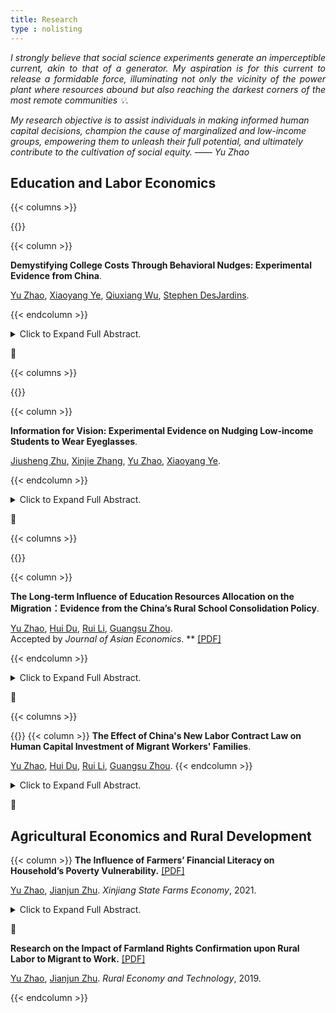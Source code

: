 ```yaml
---
title: Research
type : nolisting
---
```


<p style="text-align: justify;">
<em>
I strongly believe that social science experiments generate an imperceptible current, akin to that of a generator. My aspiration is for this current to release a formidable force, illuminating not only the vicinity of the power plant where resources abound but also reaching the darkest corners of the most remote communities 💡. 

My research objective is to assist individuals in making informed human capital decisions, champion the cause of marginalized and low-income groups, empowering them to unleash their full potential, and ultimately contribute to the cultivation of social equity. —— Yu Zhao
</em>
</p>


## Education and Labor Economics

{{< columns >}}

{{<figure-a src="/media/research/college_cost/ml_shap.png" style="width: 100%;">}}

{{< column >}}

**Demystifying College Costs Through Behavioral Nudges: Experimental Evidence from China**. 

[Yu Zhao](https://yuzhao66.github.io/), [Xiaoyang Ye](https://xiaoyangye.github.io/), [Qiuxiang Wu](http://soe.ruc.edu.cn/info/1201/2823.htm), [Stephen DesJardins](https://marsal.umich.edu/directory/faculty-staff/stephen-l-desjardins).

{{< endcolumn >}}

<details>
<summary>Click to Expand Full Abstract. </summary>
<p style="text-align: justify;">
Abstract: There has been a global trend of rapid college tuition increases, which often come with diverse financial aid packages. How (low-income) students behaviorally respond to these changes in their college choices remains as an open question. In a preregistered field experiment with 5,000 low-income college applicants in China, we examine six major behavioral barriers that may prevent students from correctly understanding the cost-benefit tradeoff of college attendance and making optimal college choices. Those barriers include biased belief, information friction, administrative burden, framing, overconfidence, and social image. In a pilot experiment with 560 college applicants in the summer of 2023, results show that the amalgamation of nudging information has led to a statistically significant increase in the likelihood of students from economically disadvantaged regions opting for universities in larger cities. However, we find large heterogeneities in the treatment effects, yielding more favorable outcomes for students with higher educational aspirations, stronger family backgrounds, and those initially hesitant to attend universities in large cities. Causal Forests analysis further indicates that intervention impacts vary based on students' anticipated tuition costs and personality traits. The results of the main experiment, which will be available shortly, will provide novel experimental evidence for improving financial aid policies for low-income students across the world.   
</p>
</details>



🌻

{{< columns >}}


{{<figure-a src="/media/research/glass.png" style="width: 100%;" >}}

{{< column >}}

**Information for Vision: Experimental Evidence on Nudging Low-income Students to Wear Eyeglasses**. 

[Jiusheng Zhu](https://sites.google.com/view/jiushengzhu), [Xinjie Zhang](https://andyxinjiezhang.wixsite.com/myprofile), [Yu Zhao](https://yuzhao66.github.io/), [Xiaoyang Ye](https://xiaoyangye.github.io/). 

{{< endcolumn >}}

<details>
<summary>Click to Expand Full Abstract. </summary>
<p style="text-align: justify;">
Abstract: This study uses a randomized experiment to examine the effectiveness of informational nudges about eyeglasses on middle-school students’ decisions to purchase glasses when needed. With a sample of 8,808 low-income middle school students in China, the experimental results show that the short-term impact of wearing glasses on academic achievement (vs. long-term impact or social norm) is the most effective information for students. We also find heterogeneity in baseline belief, peer effects, as well as in how students with different characteristics respond to various types of information. Cost-benefit analysis demonstrates efficacy and cost-effectiveness of nudges in improving academic outcomes. Our results provide novel evidence of the importance of precise, personalized information nudges in improving students' educational input and academic achievement.   
</p>
</details>



🌻

{{< columns >}}


{{<figure-a src="/media/research/rpscp.png" style="width: 100%;" >}}

{{< column >}}

**The Long-term Influence of Education Resources Allocation on the Migration：Evidence from the China’s Rural School Consolidation Policy**. 

[Yu Zhao](https://yuzhao66.github.io/), [Hui Du](/), [Rui Li](https://hums.dlmu.edu.cn/info/1121/2061.htm), [Guangsu Zhou](http://slhr.ruc.edu.cn/szdw/zzjs/ldgx/zgs/226d274fc66240e0b01b3c01243ef853.htm).         
Accepted by *Journal of Asian Economics*. ** [[PDF]](https://yuzhao66.github.io/files/paper/school_consolidation.pdf)

{{< endcolumn >}}
<details>
<summary>Click to Expand Full Abstract.</summary>
<p style="text-align: justify;">
The experiences of student life can have lasting impacts on an individual's future outcomes. We take the policy of the Rural Primary School Consolidation Program (RPSCP) in 2001 as a quasi-natural experiment, and comprehensively examine the long-term impact of this policy on students’ migration decisions in the future. We find that the RPSCP policy has a persisting negative impact on rural students’ future migration, with a more pronounced effect among girls and younger students. Mechanism analysis suggests that the RPSCP can hinder the process of human capital accumulation, thereby reducing the likelihood of migration. Further investigation highlights that school consolidation not only affects students' career choices, but also has a profound impact on household registration conversion and settlement intentions in other regions.    
</p>
</details>



🌻

{{< columns >}}


{{<figure-a src="/media/research/nlcl.png" >}}
{{< column >}}
**The Effect of China's New Labor Contract Law on Human Capital Investment of Migrant Workers' Families**. 

[Yu Zhao](https://yuzhao66.github.io/), [Hui Du](/), [Rui Li](https://hums.dlmu.edu.cn/info/1121/2061.htm), [Guangsu Zhou](http://slhr.ruc.edu.cn/szdw/zzjs/ldgx/zgs/226d274fc66240e0b01b3c01243ef853.htm). 
{{< endcolumn >}}

<details>
<summary>Click to Expand Full Abstract.</summary>
<p style="text-align: justify;">
Abstract: We take the implementation of "China’s New Labor Contract Law" (NLCL) in 2008 as a quasi-natural experiment, and apply the Difference-in-Differences method to assess the impact of the policy on human capital investment in migrant workers’ families. Our analysis reveals that the NLCL leads to a significant increase in education expenditure among migrant workers’ families. Heterogeneity analysis shows that the effect is more pronounced in families with higher education levels, families with only one child, and families that belong to medium income levels. Mechanism analysis suggests that the NLCL increases the likelihood of migrant workers receiving pension and medical insurance, thereby reducing the associated risks and burdens for families and ultimately boosting education spending. The NLCL not only protects the labor rights and interests of vulnerable groups like migrant workers, but also has significant implications for enhancing human capital investments, promoting social mobility, and achieving shared prosperity.    
</p>
</details>


🌻



## Agricultural Economics and Rural Development

{{< column >}}
**The Influence of Farmers’ Financial Literacy on Household’s Poverty Vulnerability.** [[PDF]](https://yuzhao66.github.io/files/paper/finance.pdf)

[Yu Zhao](https://yuzhao66.github.io/), [Jianjun Zhu](https://jgxy.sdau.edu.cn/2017/0913/c11111a170598/page.htm). *Xinjiang State Farms Economy*, 2021. 


<details>
<summary>Click to Expand Full Abstract.</summary>
<p style="text-align: justify;">
Abstract: 2020 is the year to win the battle against poverty in an all-round way. The focus of poverty governance will shift to relatively invisible poverty. As an important indicator of poverty prevention and control, vulnerability to poverty is of great significance for establishing a long-term mechanism to solve relative poverty. This paper empirically analyzed the impact of financial literacy on the poverty vulnerability of rural residents by using the 2015 China Household Financial Survey（CHFS）data. The results show that financial literacy has a significant negative impact on the poverty vulnerability of rural households, and the improvement of financial literacy is helpful to reduce the poverty vulnerability of rural households. Further research shows that the proportion of risk assets, off-farm entrepreneurship and insurance purchase play an intermediary role in the process of financial literacy affecting poverty vulnerability, and financial literacy can reduce poverty vulnerability by influencing the proportion of risk assets, encouraging off-farm entrepreneurship and insurance purchase.   
</p>
</details>


🌻

**Research on the Impact of Farmland Rights Confirmation upon Rural Labor to Migrant to Work.** [[PDF]](https://yuzhao66.github.io/files/paper/migrate.pdf)

[Yu Zhao](https://yuzhao66.github.io/), [Jianjun Zhu](https://jgxy.sdau.edu.cn/2017/0913/c11111a170598/page.htm). *Rural Economy and Technology*, 2019. 

{{< endcolumn >}}
